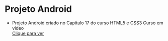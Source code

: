 # Projeto Android
- Projeto Android criado no Capitulo 17 do curso HTML5 e CSS3 Curso em video <br>
[Clique para ver](https://victorrodrigofreitas.github.io/projeto-android/index.html)
